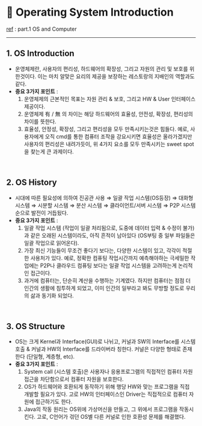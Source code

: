 # 🌵 Operating System Introduction

[ref](https://books.google.co.kr/books/about/%EC%89%BD%EA%B2%8C_%EB%B0%B0%EC%9A%B0%EB%8A%94_%EC%9A%B4%EC%98%81%EC%B2%B4%EC%A0%9C.html?id=eb_yDwAAQBAJ&printsec=frontcover&source=kp_read_button&redir_esc=y) : part.1 OS and Computer

---

## 1. OS Introduction

- 운영체제란, 사용자의 편리성, 하드웨어의 확장성, 그리고 자원의 관리 및 보호를 위한것이다. 이는 마치 알맞은 요리의 제공을 보장하는 레스토랑의 지배인의 역할과도 같다.
- **중요 3가지 포인트** :
  1. 운영체제의 근본적인 목표는 자원 관리 & 보호, 그리고 HW & User 인터페이스 제공이다.
  2. 운영체제 有 / 無 의 차이는 해당 하드웨어의 효율성, 안전성, 확장성, 편리성의 차이를 뜻한다.
  3. 효율성, 안정성, 확장성, 그리고 편리성을 모두 만족시키는것은 힘들다. 예로, 사용자에게 오직 cmd를 통한 컴퓨터 조작을 강요시키면 효율성은 올라가겠지만 사용자의 편리성은 내려가듯이, 위 4가지 요소를 모두 만족시키는 sweet spot 을 찾는게 큰 과제이다.

<br>

## 2. OS History

- 시대에 따른 필요성에 의하여 진공관 사용 ⇒ 일괄 작업 시스템(OS등장) ⇒ 대화형 시스템 ⇒ 시분할 시스템 ⇒ 분산 시스템 ⇒ 클라이언트/서버 시스템 ⇒ P2P 시스템 순으로 발전이 거듭됬다.
- **중요 3가지 포인트** :
  1. 일괄 작업 시스템 (작업이 일괄 처리됨으로, 도중에 데이터 입력 & 수정이 불가) 과 같은 오래된 시스템이라도, 아직 흔적이 남아있다 (OS부팅 중 일부 파일들은 일괄 작업으로 읽어온다).
  2. 가장 최신 기능들이 무조건 좋다기 보다는, 다양한 시스템이 있고, 각각이 적절한 사용처가 있다. 예로, 정확한 컴퓨팅 작업시간까지 예측해야하는 극세밀한 작업에는 P2P나 클라우드 컴퓨팅 보다는 일괄 작업 시스템을 고려하는게 논리적인 접근이다.
  3. 과거에 컴퓨터는, 단순히 계산을 수행하는 기계였다. 하지만 컴퓨터는 점점 더 인간의 생활에 침투하게 되었고, 이미 인간의 일부라고 봐도 무방할 정도로 우리의 삶과 동기화 되었다.

<br>

## 3. OS Structure

- OS는 크게 Kernel과 Interface(GUI)로 나뉘고, 커널과 SW의 Interface를 시스템 호출 & 커널과 HW의 Interface를 드라이버라 칭한다. 커널은 다양한 형태로 존재한다 (단일형, 계층형, etc).
- **중요 3가지 포인트** :
  1. System call (시스템 호출)은 사용자나 응용프로그램의 직접적인 컴퓨터 자원 접근을 차단함으로서 컴퓨터 자원을 보호한다.
  2. OS가 하드웨어와 호환되게 동작하기 위해 행당 HW와 맞는 프로그램을 직접 개발할 필요가 있다. 고로 HW의 인터페이스인 Driver는 직접적으로 컴퓨터 자원에 접근하기도 한다.
  3. Java의 작동 원리는 OS위에 가상머신을 만들고, 그 위에서 프로그램을 작동시킨다. 고로, C언어가 걲던 OS별 다른 커널로 인한 호환성 문제를 해결했다.
